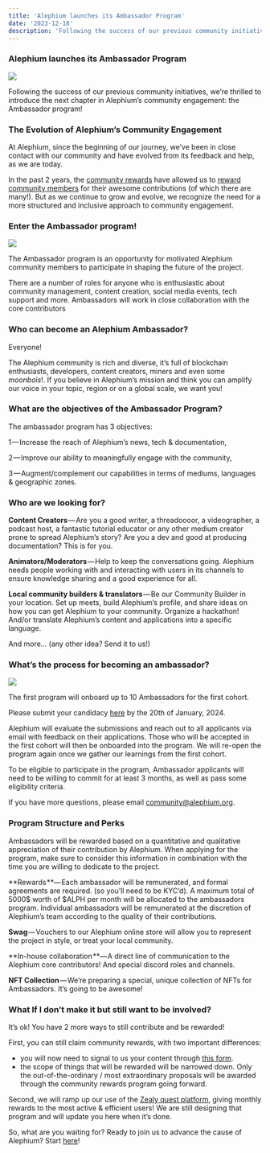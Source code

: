 ```yaml
---
title: 'Alephium launches its Ambassador Program'
date: '2023-12-18'
description: 'Following the success of our previous community initiatives, we’re thrilled to introduce the next chapter in Alephium’s community…'
---
```


### **Alephium launches its Ambassador Program**

![](https://cdn-images-1.medium.com/max/800/0*hkOc55_JzrspA-4W)

Following the success of our previous community initiatives, we’re thrilled to introduce the next chapter in Alephium’s community engagement: the Ambassador program!

### **The Evolution of Alephium’s Community Engagement**

At Alephium, since the beginning of our journey, we’ve been in close contact with our community and have evolved from its feedback and help, as we are today.

In the past 2 years, the <a href="https://github.com/alephium/community/blob/master/Grant%26RewardProgram.md" class="markup--anchor markup--p-anchor" data-href="https://github.com/alephium/community/blob/master/Grant%26RewardProgram.md" rel="noopener" target="_blank">community rewards</a> have allowed us to <a href="https://medium.com/@alephium/one-year-of-community-contributions-b3142b243e3e" class="markup--anchor markup--p-anchor" data-href="https://medium.com/@alephium/one-year-of-community-contributions-b3142b243e3e" target="_blank">reward community members</a> for their awesome contributions (of which there are many!). But as we continue to grow and evolve, we recognize the need for a more structured and inclusive approach to community engagement.

### **Enter the Ambassador program!**

![](https://cdn-images-1.medium.com/max/800/0*cW2rpai1lcnmA3D-)

The Ambassador program is an opportunity for motivated Alephium community members to participate in shaping the future of the project.

There are a number of roles for anyone who is enthusiastic about community management, content creation, social media events, tech support and more. Ambassadors will work in close collaboration with the core contributors

### **Who can become an Alephium Ambassador?**

Everyone!

The Alephium community is rich and diverse, it’s full of blockchain enthusiasts, developers, content creators, miners and even some _moonbois_!. If you believe in Alephium’s mission and think you can amplify our voice in your topic, region or on a global scale, we want you!

### **What are the objectives of the Ambassador Program?**

The ambassador program has 3 objectives:

1 — Increase the reach of Alephium’s news, tech & documentation,

2 — Improve our ability to meaningfully engage with the community,

3 — Augment/complement our capabilities in terms of mediums, languages & geographic zones.

### **Who are we looking for?**

**Content Creators** — Are you a good writer, a threadoooor, a videographer, a podcast host, a fantastic tutorial educator or any other medium creator prone to spread Alephium’s story? Are you a dev and good at producing documentation? This is for you.

**Animators/Moderators** — Help to keep the conversations going. Alephium needs people working with and interacting with users in its channels to ensure knowledge sharing and a good experience for all.

**Local community builders & translators** — Be our Community Builder in your location. Set up meets, build Alephium’s profile, and share ideas on how you can get Alephium to your community. Organize a hackathon! And/or translate Alephium’s content and applications into a specific language.

And more… (any other idea? Send it to us!)

### **What’s the process for becoming an ambassador?**

![](https://cdn-images-1.medium.com/max/800/0*4P7fsvQ82EY3HOm5)

The first program will onboard up to 10 Ambassadors for the first cohort.

Please submit your candidacy <a href="https://forms.gle/e4BVqssCHPVnGpWS7" class="markup--anchor markup--p-anchor" data-href="https://forms.gle/e4BVqssCHPVnGpWS7" rel="noopener" target="_blank">here</a> by the 20th of January, 2024.

Alephium will evaluate the submissions and reach out to all applicants via email with feedback on their applications. Those who will be accepted in the first cohort will then be onboarded into the program. We will re-open the program again once we gather our learnings from the first cohort.

To be eligible to participate in the program, Ambassador applicants will need to be willing to commit for at least 3 months, as well as pass some eligibility criteria.

If you have more questions, please email <a href="mailto:community@alephium.org" class="markup--anchor markup--p-anchor" data-href="mailto:community@alephium.org" target="_blank">community@alephium.org</a>.

### **Program Structure and Perks**

Ambassadors will be rewarded based on a quantitative and qualitative appreciation of their contribution by Alephium. When applying for the program, make sure to consider this information in combination with the time you are willing to dedicate to the project.

**Rewards **— Each ambassador will be remunerated, and formal agreements are required. (so you’ll need to be KYC’d). A maximum total of 5000\$ worth of \$ALPH per month will be allocated to the ambassadors program. Individual ambassadors will be remunerated at the discretion of Alephium’s team according to the quality of their contributions.

**Swag** — Vouchers to our Alephium online store will allow you to represent the project in style, or treat your local community.

**In-house collaboration **— A direct line of communication to the Alephium core contributors! And special discord roles and channels.

**NFT Collection** — We’re preparing a special, unique collection of NFTs for Ambassadors. It’s going to be awesome!

### **What If I don’t make it but still want to be involved?**

It’s ok! You have 2 more ways to still contribute and be rewarded!

First, you can still claim community rewards, with two important differences:

- you will now need to signal to us your content through <a href="https://docs.google.com/forms/d/e/1FAIpQLSeaSouXl-Hwd_lZohwgysqk-8whc9bydHuVpSCr1C6IoDHuoA/viewform" class="markup--anchor markup--p-anchor" data-href="https://docs.google.com/forms/d/e/1FAIpQLSeaSouXl-Hwd_lZohwgysqk-8whc9bydHuVpSCr1C6IoDHuoA/viewform" rel="noopener" target="_blank">this form</a>.
- the scope of things that will be rewarded will be narrowed down. Only the out-of-the-ordinary / most extraordinary proposals will be awarded through the community rewards program going forward.

Second, we will ramp up our use of the <a href="https://zealy.io/c/alephium/questboard" class="markup--anchor markup--p-anchor" data-href="https://zealy.io/c/alephium/questboard" rel="noopener" target="_blank">Zealy quest platform</a>, giving monthly rewards to the most active & efficient users! We are still designing that program and will update you here when it’s done.

So, what are you waiting for? Ready to join us to advance the cause of Alephium? Start <a href="https://forms.gle/e4BVqssCHPVnGpWS7" class="markup--anchor markup--p-anchor" data-href="https://forms.gle/e4BVqssCHPVnGpWS7" rel="noopener" target="_blank">here</a>!

